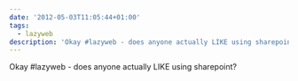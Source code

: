 ```yaml
---
date: '2012-05-03T11:05:44+01:00'
tags:
  - lazyweb
description: 'Okay #lazyweb - does anyone actually LIKE using sharepoint?'
---
```

Okay #lazyweb - does anyone actually LIKE using sharepoint?
